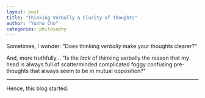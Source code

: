 ```yaml
---
layout: post
title: "Thinking Verbally & Clarity of Thoughts"
author: "Yunho Cho"
categories: philosophy
---
```


Sometimes, I wonder: "Does thinking *verbally* make your thoughts clearer?"

And, more truthfully... "Is the *lack* of thinking verbally the reason that my head is always full of scatterminded complicated foggy confusing pre-thoughts that always seem to be in mutual opposition?"

---

Hence, this blog started. 